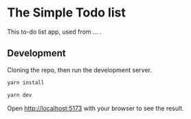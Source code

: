 # The Simple Todo list

This to-do list app, used from ... .

## Development

Cloning the repo, then run the development server.

```sh
yarn install

yarn dev
```

Open <http://localhost:5173> with your browser to see the result.
